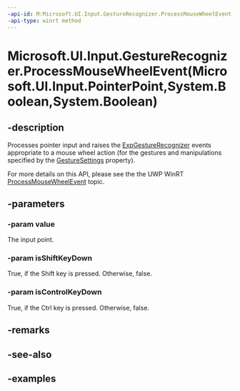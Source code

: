 ```yaml
---
-api-id: M:Microsoft.UI.Input.GestureRecognizer.ProcessMouseWheelEvent(Microsoft.UI.Input.PointerPoint,System.Boolean,System.Boolean)
-api-type: winrt method
---
```


# Microsoft.UI.Input.GestureRecognizer.ProcessMouseWheelEvent(Microsoft.UI.Input.PointerPoint,System.Boolean,System.Boolean)

<!--
public void ProcessMouseWheelEvent (Microsoft.UI.Input.PointerPoint value, bool isShiftKeyDown, bool isControlKeyDown);
-->

## -description

Processes pointer input and raises the [ExpGestureRecognizer](expgesturerecognizer.md) events appropriate to a mouse wheel action (for the gestures and manipulations specified by the [GestureSettings](expgesturerecognizer_gesturesettings.md) property).

For more details on this API, please see the the UWP WinRT [ProcessMouseWheelEvent](/uwp/api/windows.ui.input.gesturerecognizer.processmousewheelevent) topic.

## -parameters

### -param value

The input point.

### -param isShiftKeyDown

True, if the Shift key is pressed. Otherwise, false.

### -param isControlKeyDown

True, if the Ctrl key is pressed. Otherwise, false.

## -remarks

## -see-also

## -examples
